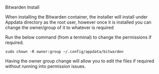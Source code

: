 Bitwarden Install

When installing the Bitwarden container, the installer will install under Appdata directory as the root user, however once it is installed you can change the owner/group of it to whatever is required

Run the below command (from a terminal) to change the permissions if required.

`sudo chown -R owner:group ~/.config/appdata/bitwarden`

Having the owner group change will allow you to edit the files if required without running into permission issues.
